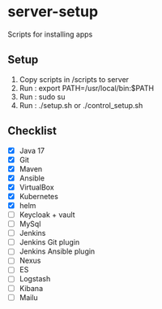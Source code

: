 # server-setup

Scripts for installing apps

## Setup
1. Copy scripts in /scripts to server
2. Run : export PATH=/usr/local/bin:$PATH
3. Run : sudo su
4. Run : ./setup.sh or ./control_setup.sh

## Checklist
- [x] Java 17
- [x] Git
- [x] Maven
- [x] Ansible
- [x] VirtualBox
- [x] Kubernetes
- [x] helm
- [ ] Keycloak + vault
- [ ] MySql
- [ ] Jenkins
- [ ] Jenkins Git plugin
- [ ] Jenkins Ansible plugin
- [ ] Nexus
- [ ] ES
- [ ] Logstash
- [ ] Kibana
- [ ] Mailu
